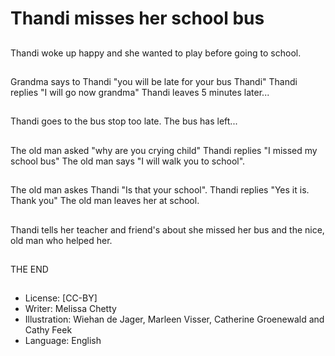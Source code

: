 # Thandi misses her school bus

##
Thandi woke up happy and she
wanted to play before going to
school.

##
Grandma says to Thandi "you will
be late for your bus Thandi"
Thandi replies "I will go now
grandma"
Thandi leaves 5 minutes later...

##
Thandi goes to the bus stop too
late.
The bus has left...

##
The old man asked "why are you
crying child"
Thandi replies "I missed my school
bus"
The old man says "I will walk you to
school".

##
The old man askes Thandi "Is that
your school".
Thandi replies "Yes it is. Thank you"
The old man leaves her at school.

##
Thandi tells her teacher and friend's
about she missed her bus and the
nice, old man who helped her.

##
THE END

##
* License: [CC-BY]
* Writer: Melissa Chetty
* Illustration: Wiehan de Jager, Marleen Visser, Catherine Groenewald and Cathy Feek
* Language: English
